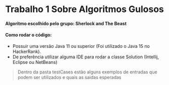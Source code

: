 # Trabalho 1 Sobre Algoritmos Gulosos

#### Algoritmo escolhido pelo grupo: Sherlock and The Beast 

#### Como rodar o código: 

- Possuir uma versão Java 11 ou superior (Foi utilizado o Java 15 no HackerRank).
- De preferência utilizar alguma IDE para rodar a classe Solution (Intellij, Eclipse ou NetBeans)


> Dentro da pasta testCases estão alguns exemplos de entradas que podem ser utilizados e quais as saidas esperadas